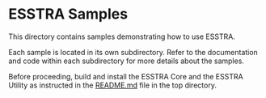 # ESSTRA Samples

This directory contains samples demonstrating how to use ESSTRA.

Each sample is located in its own subdirectory. Refer to the documentation and
code within each subdirectory for more details about the samples.

Before proceeding, build and install the ESSTRA Core and the ESSTRA Utility as
instructed in the [README.md](../README.md) file in the top directory.
